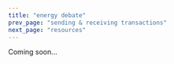 ```yaml
---
title: "energy debate"
prev_page: "sending & receiving transactions"
next_page: "resources"
---
```


Coming soon...
